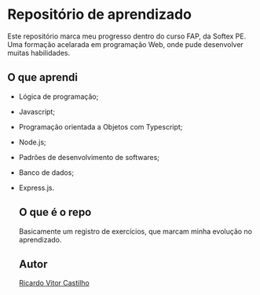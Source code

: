 # Repositório de aprendizado
Este repositório marca meu progresso dentro do curso FAP, da Softex PE.
Uma formação acelarada em programação Web, onde pude desenvolver muitas habilidades.

## O que aprendi
- Lógica de programação;
- Javascript;
- Programação orientada a Objetos com Typescript;
- Node.js;
- Padrões de desenvolvimento de softwares;
- Banco de dados;
- Express.js.

  ## O que é o repo
  Basicamente um registro de exercícios, que marcam minha evolução no aprendizado.

  ## Autor
  [Ricardo Vitor Castilho](https://github.com/RicardoVCastilho)
